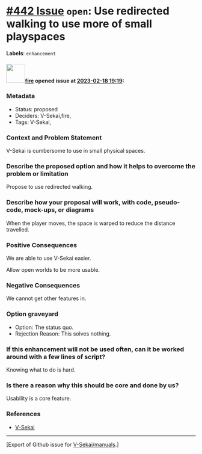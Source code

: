 # [\#442 Issue](https://github.com/V-Sekai/manuals/issues/442) `open`: Use redirected walking to use more of small playspaces
**Labels**: `enhancement`


#### <img src="https://avatars.githubusercontent.com/u/32321?u=c2e06a3d2b49a467aa907e54aa259516440267cc&v=4" width="50">[fire](https://github.com/fire) opened issue at [2023-02-18 19:19](https://github.com/V-Sekai/manuals/issues/442):

### Metadata

- Status: proposed <!-- draft | proposed | rejected | accepted | deprecated | superseded by -->
- Deciders: V-Sekai,fire,
- Tags: V-Sekai,


### Context and Problem Statement

V-Sekai is cumbersome to use in small physical spaces.

### Describe the proposed option and how it helps to overcome the problem or limitation

Propose to use redirected walking.

### Describe how your proposal will work, with code, pseudo-code, mock-ups, or diagrams

When the player moves, the space is warped to reduce the distance travelled.

### Positive Consequences

We are able to use V-Sekai easier.

Allow open worlds to be more usable.

### Negative Consequences

We cannot get other features in.

### Option graveyard

- Option: The status quo. <!-- List the proposed options no longer open for consideration. -->
- Rejection Reason: This solves nothing. <!-- List the reasons for the rejection: (the bad traits) -->

### If this enhancement will not be used often, can it be worked around with a few lines of script?

Knowing what to do is hard.

### Is there a reason why this should be core and done by us?

Usability is a core feature.

### References

- [V-Sekai](https://v-sekai.org/)





-------------------------------------------------------------------------------



[Export of Github issue for [V-Sekai/manuals](https://github.com/V-Sekai/manuals).]
